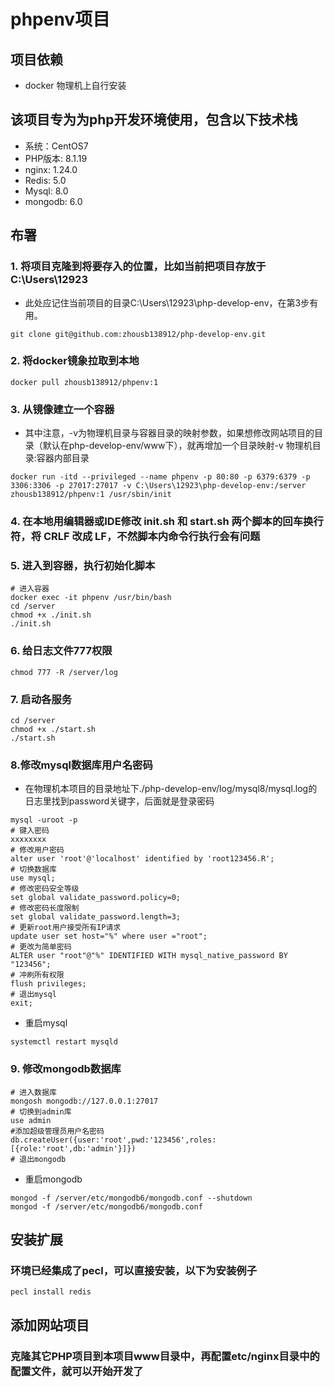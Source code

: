 # phpenv项目

## 项目依赖
- docker 物理机上自行安装

## 该项目专为为php开发环境使用，包含以下技术栈
- 系统：CentOS7
- PHP版本: 8.1.19  
- nginx: 1.24.0 
- Redis: 5.0
- Mysql: 8.0
- mongodb: 6.0

## 布署
### 1. 将项目克隆到将要存入的位置，比如当前把项目存放于C:\Users\12923
 - 此处应记住当前项目的目录C:\Users\12923\php-develop-env，在第3步有用。
```shell
git clone git@github.com:zhousb138912/php-develop-env.git
```

### 2. 将docker镜象拉取到本地
```shell
docker pull zhousb138912/phpenv:1
```

### 3. 从镜像建立一个容器
- 其中注意，-v为物理机目录与容器目录的映射参数，如果想修改网站项目的目录（默认在php-develop-env/www下），就再增加一个目录映射-v 物理机目录:容器内部目录
```shell
docker run -itd --privileged --name phpenv -p 80:80 -p 6379:6379 -p 3306:3306 -p 27017:27017 -v C:\Users\12923\php-develop-env:/server  zhousb138912/phpenv:1 /usr/sbin/init
```

### 4. 在本地用编辑器或IDE修改 init.sh 和 start.sh 两个脚本的回车换行符，将 CRLF 改成 LF，不然脚本内命令行执行会有问题

### 5. 进入到容器，执行初始化脚本
```shell
# 进入容器
docker exec -it phpenv /usr/bin/bash
cd /server
chmod +x ./init.sh
./init.sh
```

### 6. 给日志文件777权限
```shell
chmod 777 -R /server/log
```

### 7. 启动各服务
```shell
cd /server
chmod +x ./start.sh
./start.sh
```

### 8.修改mysql数据库用户名密码
- 在物理机本项目的目录地址下./php-develop-env/log/mysql8/mysql.log的日志里找到password关键字，后面就是登录密码
```shell
mysql -uroot -p
# 键入密码
xxxxxxxx
# 修改用户密码
alter user 'root'@'localhost' identified by 'root123456.R';
# 切换数据库
use mysql;
# 修改密码安全等级
set global validate_password.policy=0;
# 修改密码长度限制
set global validate_password.length=3;
# 更新root用户接受所有IP请求
update user set host="%" where user ="root";
# 更改为简单密码
ALTER user "root"@"%" IDENTIFIED WITH mysql_native_password BY "123456";
# 冲刷所有权限
flush privileges;
# 退出mysql
exit;
```
- 重启mysql
```shell
systemctl restart mysqld
```

### 9. 修改mongodb数据库
```shell
# 进入数据库
mongosh mongodb://127.0.0.1:27017
# 切换到admin库
use admin
#添加超级管理员用户名密码
db.createUser({user:'root',pwd:'123456',roles:[{role:'root',db:'admin'}]})
# 退出mongodb
```
- 重启mongodb
```shell
mongod -f /server/etc/mongodb6/mongodb.conf --shutdown
mongod -f /server/etc/mongodb6/mongodb.conf
```

## 安装扩展
### 环境已经集成了pecl，可以直接安装，以下为安装例子
```shell
pecl install redis
```

## 添加网站项目
### 克隆其它PHP项目到本项目www目录中，再配置etc/nginx目录中的配置文件，就可以开始开发了



